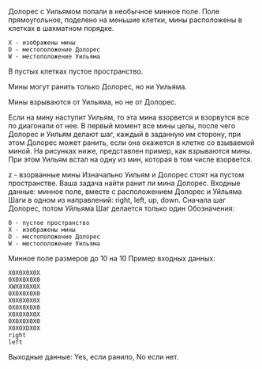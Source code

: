 Долорес с Уильямом попали в необычное минное поле. Поле прямоугольное, поделено на меньшие клетки, мины расположены в клетках в шахматном порядке. 

```
X - изображены мины
D - местоположение Долорес
W - местоположение Уильяма
```

В пустых клетках пустое пространство. 

Мины могут ранить только Долорес, но ни Уильяма. 

Мины взрываются от Уильяма, но не от Долорес. 

Если на мину наступит Уильям, то эта мина взорвется и взорвутся все по диагонали от нее. 
В первый момент все мины целы, после чего Долорес и Уильям делают шаг, каждый в заданную им сторону, при этом Долорес может ранить, если она окажется в клетке со взываемой миной. 
На рисунках ниже, представлен пример, как взрываются мины. При этом Уильям встал на одну из мин, которая в том числе  взорвется.

z - взорванные мины
Изначально Уильям и Долорес стоят на пустом пространстве. Ваша задача найти ранит ли мина Долорес. 
Входные данные: минное поле, вместе с расположением Долорес и Уйльяма
Шаги в одном из направлений: right, left, up, down. Сначала шаг Долорес, потом Уйльяма
Шаг делается только один
Обозначения: 
```
0 - пустое пространство
X - изображены мины
D - местоположение Долорес
W - местоположение Уильяма
```
Минное поле размеров до 10 на 10
Пример входных данных: 
```
X0X0X0X0X
0X0X0X0X0
XWX0X0X0X
0X0X0X0X0
X0X0X0X0X
0X0X0X0X0
X0X0X0X0X
0X0X0X0X0
X0X0XDX0X
right
left
```
Выходные данные: Yes, если ранило, No если нет. 

